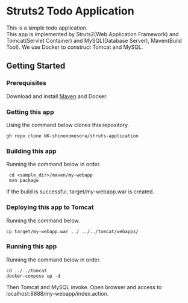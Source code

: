 # Struts2 Todo Application
This is a simple todo application.  
This app is implemented by Struts2(Web Application Framework) and Tomcat(Servlet Container) and MySQL(Database Server), Maven(Build Tool). We use Docker to construct Tomcat and MySQL.

## Getting Started

### Prerequisites
Download and install [Maven](https://maven.apache.org/index.html) and Docker.

### Getting this app
Using the command below clones this repository.
```cli
gh repo clone NK-shinonomesora/struts-application
```

### Building this app
Running the command below in order.
```cli
 cd <sample_dir>/maven/my-webapp
 mvn package
```
If the build is successful, target/my-webapp.war is created.

### Deploying this app to Tomcat
Running the command below.
```cli
cp target/my-webapp.war ../ ../../tomcat/webapps/
```

### Running this app
Running the command below in order.
```cli
cd ../../tomcat
docker-compose up -d
```
Then Tomcat and MySQL invoke.
Open browser and access to localhost:8888/my-webapp/index.action.